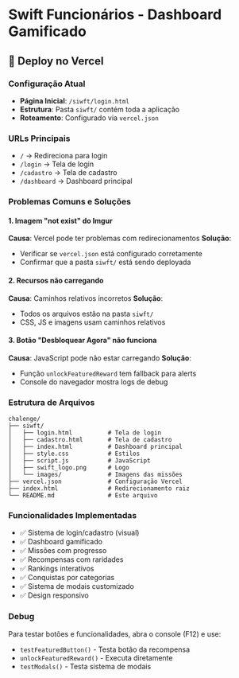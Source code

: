 # Swift Funcionários - Dashboard Gamificado

## 🚀 Deploy no Vercel

### Configuração Atual
- **Página Inicial**: `/siwft/login.html`
- **Estrutura**: Pasta `siwft/` contém toda a aplicação
- **Roteamento**: Configurado via `vercel.json`

### URLs Principais
- `/` → Redireciona para login
- `/login` → Tela de login
- `/cadastro` → Tela de cadastro  
- `/dashboard` → Dashboard principal

### Problemas Comuns e Soluções

#### 1. **Imagem "not exist" do Imgur**
**Causa**: Vercel pode ter problemas com redirecionamentos
**Solução**: 
- Verificar se `vercel.json` está configurado corretamente
- Confirmar que a pasta `siwft/` está sendo deployada

#### 2. **Recursos não carregando**
**Causa**: Caminhos relativos incorretos
**Solução**: 
- Todos os arquivos estão na pasta `siwft/`
- CSS, JS e imagens usam caminhos relativos

#### 3. **Botão "Desbloquear Agora" não funciona**
**Causa**: JavaScript pode não estar carregando
**Solução**: 
- Função `unlockFeaturedReward` tem fallback para alerts
- Console do navegador mostra logs de debug

### Estrutura de Arquivos
```
chalenge/
├── siwft/
│   ├── login.html          # Tela de login
│   ├── cadastro.html       # Tela de cadastro
│   ├── index.html          # Dashboard principal
│   ├── style.css           # Estilos
│   ├── script.js           # JavaScript
│   ├── swift_logo.png      # Logo
│   └── images/             # Imagens das missões
├── vercel.json             # Configuração Vercel
├── index.html              # Redirecionamento raiz
└── README.md               # Este arquivo
```

### Funcionalidades Implementadas
- ✅ Sistema de login/cadastro (visual)
- ✅ Dashboard gamificado
- ✅ Missões com progresso
- ✅ Recompensas com raridades
- ✅ Rankings interativos
- ✅ Conquistas por categorias
- ✅ Sistema de modais customizado
- ✅ Design responsivo

### Debug
Para testar botões e funcionalidades, abra o console (F12) e use:
- `testFeaturedButton()` - Testa botão da recompensa
- `unlockFeaturedReward()` - Executa diretamente
- `testModals()` - Testa sistema de modais